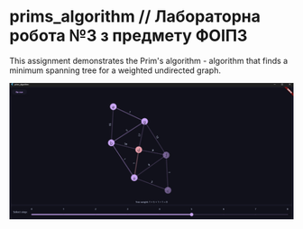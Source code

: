 # prims_algorithm // Лабораторна робота №3 з предмету ФОІПЗ

This assignment demonstrates the Prim's algorithm - algorithm that finds a minimum spanning tree for a weighted undirected graph.

![screenshot](screenshots/screenshot.png)
